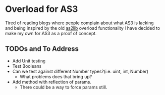 # Overload for AS3

Tired of reading blogs where people complain about what AS3 is lacking and being inspired by the old [as2lib][] overload functionality I have decided to make my own for AS3 as a proof of concept.

## TODOs and To Address ##
* Add Unit testing
* Test Booleans
* Can we test against different Number types?(i.e. uint, int, Number)
	* What problems does that bring up?
* Add method with reflection of params.
	* There could be a way to force params still.

[as2lib]:http://as2lib.svn.sourceforge.net/viewvc/as2lib/trunk/main/src/org/as2lib/
